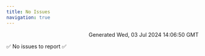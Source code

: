 ```yaml
---
title: No Issues
navigation: true
---
```


<p style="text-align:right;color:#cccs">
Generated Wed, 03 Jul 2024 14:06:50 GMT
</p>
<p>✅ No issues to report ✅</p>



